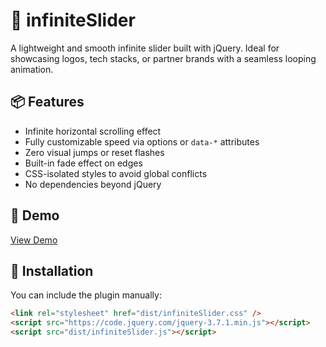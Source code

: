 # 🔁 infiniteSlider

A lightweight and smooth infinite slider built with jQuery. Ideal for showcasing logos, tech stacks, or partner brands with a seamless looping animation.

## 📦 Features

- Infinite horizontal scrolling effect
- Fully customizable speed via options or `data-*` attributes
- Zero visual jumps or reset flashes
- Built-in fade effect on edges
- CSS-isolated styles to avoid global conflicts
- No dependencies beyond jQuery

## 🚀 Demo

[View Demo](./demo/demo.html)

## 📐 Installation

You can include the plugin manually:

```html
<link rel="stylesheet" href="dist/infiniteSlider.css" />
<script src="https://code.jquery.com/jquery-3.7.1.min.js"></script>
<script src="dist/infiniteSlider.js"></script>

